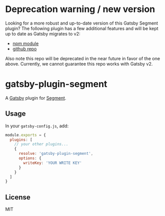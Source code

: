 # Deprecation warning / new version
Looking for a more robust and up-to-date version of this Gatsby Segment plugin?
The following plugin has a few additional features and will be kept up to date as Gatsby migrates to v2:
- [npm module](https://www.npmjs.com/package/gatsby-plugin-segment-js)
- [github repo](https://github.com/benjaminhoffman/gatsby-plugin-segment-js)

Also note this repo will be deprecated in the near future in favor of the one above.  Currently, we cannot guarantee this repo works with Gatsby v2.

# gatsby-plugin-segment

A [Gatsby](https://www.gatsbyjs.org) plugin for [Segment](https://segment.com/).

## Usage

In your `gatsby-config.js`, add:

```js
module.exports = {
  plugins: [
    // your other plugins...
    {
      resolve: 'gatsby-plugin-segment',
      options: {
        writeKey: 'YOUR WRITE KEY'
      }
    }
  ]
}
```

## License

MIT
